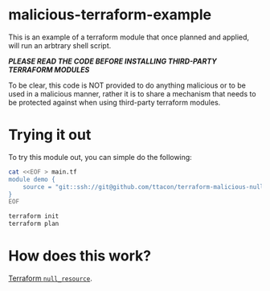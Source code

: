 malicious-terraform-example
=====

This is an example of a terraform module that once planned and applied, will
run an arbtrary shell script.

***PLEASE READ THE CODE BEFORE INSTALLING THIRD-PARTY TERRAFORM MODULES***

To be clear, this code is NOT provided to do anything malicious or to be used in
a malicious manner, rather it is to share a mechanism that needs to be protected
against when using third-party terraform modules.

# Trying it out
To try this module out, you can simple do the following:

```sh
cat <<EOF > main.tf
module demo {
    source = "git::ssh://git@github.com/ttacon/terraform-malicious-null-resource.git?ref=v1.0.0"
}
EOF

terraform init
terraform plan
```

# How does this work?
[Terraform `null_resource`](https://www.terraform.io/docs/provisioners/null_resource.html).

<more details to be added>